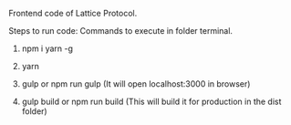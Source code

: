 Frontend code of Lattice Protocol.

Steps to run code:
Commands to execute in folder terminal.

1. npm i yarn -g

2. yarn

3. gulp or npm run gulp (It will open localhost:3000 in browser)

4. gulp build or npm run build (This will build it for production in the dist folder)

